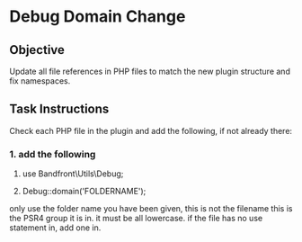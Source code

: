 # Debug Domain Change

## Objective
Update all file references in PHP files to match the new plugin structure and fix namespaces.

## Task Instructions

Check each PHP file in the plugin and add the following, if not already there:

### 1. add the following
1. use Bandfront\Utils\Debug;

2. Debug::domain('FOLDERNAME');

only use the folder name you have been given, this is not the filename this is the PSR4 group it is in. it must be all lowercase. if the file has no use statement in, add one in.

